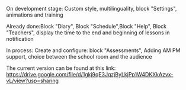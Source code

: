 On development stage: Custom style, multilinguality, block "Settings", animations and training

Already done:Block "Diary", Block "Schedule",Block "Help", Block "Teachers", display the time to the end and beginning of lessons in notification

In process: Create and configure: 
block "Assessments", Adding AM PM support, choice between the school room and the audience

The current version can be found at this link: https://drive.google.com/file/d/1gkj9qE3JqzjByLkjPp1W4DKXkAzvx-vL/view?usp=sharing

